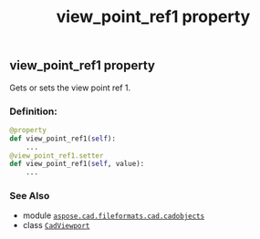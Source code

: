 ﻿---
title: view_point_ref1 property
second_title: Aspose.CAD for Python via .NET API References
description: 
type: docs
weight: 860
url: /python-net/aspose.cad.fileformats.cad.cadobjects/cadviewport/view_point_ref1/
is_root: false
---

## view_point_ref1 property


Gets or sets the view point ref 1.
### Definition:
```python
@property
def view_point_ref1(self):
    ...
@view_point_ref1.setter
def view_point_ref1(self, value):
    ...
```

### See Also
* module [`aspose.cad.fileformats.cad.cadobjects`](../../)
* class [`CadViewport`](/cad/python-net/aspose.cad.fileformats.cad.cadobjects/cadviewport)
